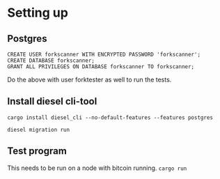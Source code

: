 # Setting up

## Postgres
```
CREATE USER forkscanner WITH ENCRYPTED PASSWORD 'forkscanner';
CREATE DATABASE forkscanner;
GRANT ALL PRIVILEGES ON DATABASE forkscanner TO forkscanner;
```

Do the above with user forktester as well to run the tests.

## Install diesel cli-tool
`cargo install diesel_cli --no-default-features --features postgres`

`diesel migration run`

## Test program
This needs to be run on a node with bitcoin running.
`cargo run`

